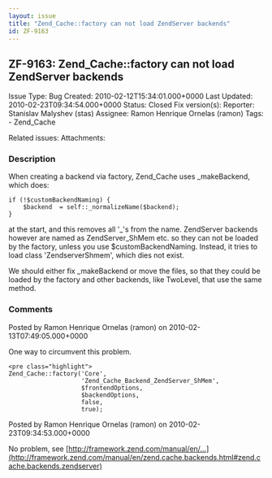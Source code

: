 ```yaml
---
layout: issue
title: "Zend_Cache::factory can not load ZendServer backends"
id: ZF-9163
---
```


ZF-9163: Zend\_Cache::factory can not load ZendServer backends
--------------------------------------------------------------

 Issue Type: Bug Created: 2010-02-12T15:34:01.000+0000 Last Updated: 2010-02-23T09:34:54.000+0000 Status: Closed Fix version(s): 
 Reporter:  Stanislav Malyshev (stas)  Assignee:  Ramon Henrique Ornelas (ramon)  Tags: - Zend\_Cache
 
 Related issues: 
 Attachments: 
### Description

When creating a backend via factory, Zend\_Cache uses \_makeBackend, which does:

 
    if (!$customBackendNaming) {
        $backend  = self::_normalizeName($backend);
    }


at the start, and this removes all '\_'s from the name. ZendServer backends however are named as ZendServer\_ShMem etc. so they can not be loaded by the factory, unless you use $customBackendNaming. Instead, it tries to load class 'ZendserverShmem', which dies not exist.

We should either fix \_makeBackend or move the files, so that they could be loaded by the factory and other backends, like TwoLevel, that use the same method.

 

 

### Comments

Posted by Ramon Henrique Ornelas (ramon) on 2010-02-13T07:49:05.000+0000

One way to circumvent this problem.

 
    <pre class="highlight">
    Zend_Cache::factory('Core',
                        'Zend_Cache_Backend_ZendServer_ShMem',
                        $frontendOptions,
                        $backendOptions,
                        false,
                        true);


 

 

Posted by Ramon Henrique Ornelas (ramon) on 2010-02-23T09:34:53.000+0000

No problem, see [http://framework.zend.com/manual/en/…](http://framework.zend.com/manual/en/zend.cache.backends.html#zend.cache.backends.zendserver)

 

 